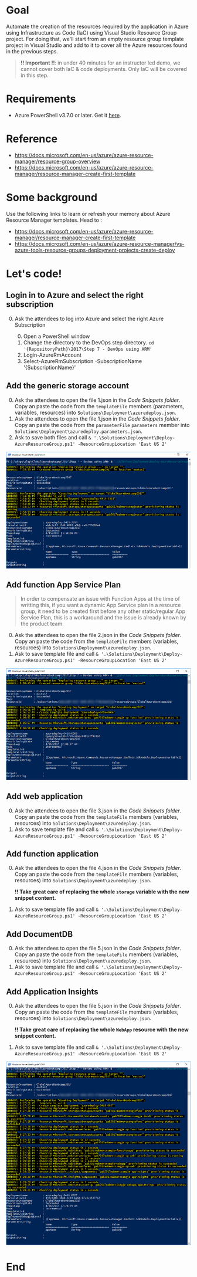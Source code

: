 # Goal
Automate the creation of the resources required by the application in Azure using Infrastructure as Code (IaC) using Visual Studio Resource Group project. For doing that, we'll start from an empty resource group template project in Visual Studio and add to it to cover all the Azure resources found in the previous steps.

> **!! Important !!**: in under 40 minutes for an instructor led demo, we cannot cover both IaC & code deployments. Only IaC will be covered in this step.

# Requirements
* Azure PowerShell v3.7.0 or later. Get it [here](https://github.com/Azure/azure-powershell/releases/tag/v3.7.0-March2017).

# Reference
* https://docs.microsoft.com/en-us/azure/azure-resource-manager/resource-group-overview
* https://docs.microsoft.com/en-us/azure/azure-resource-manager/resource-manager-create-first-template

# Some background
Use the following links to learn or refresh your memory about Azure Resource Manager templates.
Head to :
* https://docs.microsoft.com/en-us/azure/azure-resource-manager/resource-manager-create-first-template
* https://docs.microsoft.com/en-us/azure/azure-resource-manager/vs-azure-tools-resource-groups-deployment-projects-create-deploy

# Let's code!
## Login in to Azure and select the right subscription
0. Ask the attendees to log into Azure and select the right Azure Subscription

    0. Open a PowerShell window
    0. Change the directory to the DevOps step directory. `cd '{RepositoryPath}\2017\Step 7 - DevOps using ARM'`
    0. Login-AzureRmAccount
    0. Select-AzureRmSubscription -SubscriptionName '{SubscriptionName}'

## Add the generic storage account
0. Ask the attendees to open the file 1.json in the *Code Snippets folder*. Copy an paste the code from the `templateFile` members (parameters, variables, resources) into `Solutions\Deployment\azuredeploy.json`.
0. Ask the attendees to open the file 1.json in the *Code Snippets folder*. Copy an paste the code from the `parameterFile` `parameters` member into `Solutions\Deployment\azuredeploy.parameters.json`.
0. Ask to save both files and call `& '.\Solutions\Deployment\Deploy-AzureResourceGroup.ps1' -ResourceGroupLocation 'East US 2'`

![Login & deploy snippet#1](.\Media\snippet1.png)

## Add function App Service Plan
> In order to compensate an issue with Function Apps at the time of writting this, if you want a dynamic App Service plan  in a resource group, it need to be created first before any other static/regular App Service Plan, this is a workaround and the issue is already known by the product team.

0. Ask the attendees to open the file 2.json in the *Code Snippets folder*. Copy an paste the code from the `templateFile` members (variables, resources) into `Solutions\Deployment\azuredeploy.json`.
0. Ask to save template file and call `& '.\Solutions\Deployment\Deploy-AzureResourceGroup.ps1' -ResourceGroupLocation 'East US 2'`

![Deploy snippet#2](.\Media\snippet2.png)

## Add web application
0. Ask the attendees to open the file 3.json in the *Code Snippets folder*. Copy an paste the code from the `templateFile` members (variables, resources) into `Solutions\Deployment\azuredeploy.json`.
0. Ask to save template file and call `& '.\Solutions\Deployment\Deploy-AzureResourceGroup.ps1' -ResourceGroupLocation 'East US 2'`

## Add function application
0. Ask the attendees to open the file 4.json in the *Code Snippets folder*. Copy an paste the code from the `templateFile` members (variables, resources) into `Solutions\Deployment\azuredeploy.json`.

    **!! Take great care of replacing the whole `storage` variable with the new snippet content.**
0. Ask to save template file and call `& '.\Solutions\Deployment\Deploy-AzureResourceGroup.ps1' -ResourceGroupLocation 'East US 2'`

## Add DocumentDB 
0. Ask the attendees to open the file 5.json in the *Code Snippets folder*. Copy an paste the code from the `templateFile` members (variables, resources) into `Solutions\Deployment\azuredeploy.json`.
0. Ask to save template file and call `& '.\Solutions\Deployment\Deploy-AzureResourceGroup.ps1' -ResourceGroupLocation 'East US 2'`

## Add Application Insights 
0. Ask the attendees to open the file 5.json in the *Code Snippets folder*. Copy an paste the code from the `templateFile` members (variables, resources) into `Solutions\Deployment\azuredeploy.json`.

    **!! Take great care of replacing the whole `WebApp` resource with the new snippet content.**

0. Ask to save template file and call `& '.\Solutions\Deployment\Deploy-AzureResourceGroup.ps1' -ResourceGroupLocation 'East US 2'`

![Deploy snippet#6](.\Media\snippet6.png)

# End